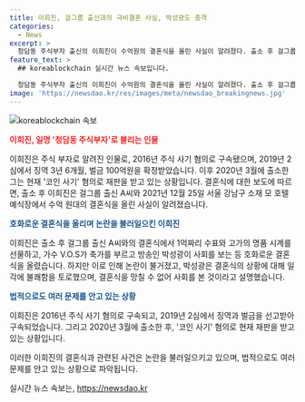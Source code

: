 ```yaml
---
title: 이희진, 걸그룹 출신과의 극비결혼 사실, 박성광도 충격
categories:
  - News
excerpt: >
  청담동 주식부자 출신의 이희진이 수억원의 결혼식을 올린 사실이 알려졌다. 출소 후 걸그룹 출신 A씨와 결혼한 이희진은 풍성한 선물과 축가로 가득한 결혼식을 가졌는데, 그 속에서 박성광이 공개적인 사과의 이야기를 풀어냈다. 이희진은 주식 사기 혐의로 실형을 선고받은 인물로, 현재는 코인 사기 혐의로 재판을 받고 있다. 이에 대한 재판은 아직 진행 중이다.
feature_text: >
  ## koreablockchain 실시간 뉴스 속보입니다.

  청담동 주식부자 출신의 이희진이 수억원의 결혼식을 올린 사실이 알려졌다. 출소 후 걸그룹 출신 A씨와 결혼한 이희진은 풍성한 선물과 축가로 가득한 결혼식을 가졌는데, 그 속에서 박성광이 공개적인 사과의 이야기를 풀어냈다. 이희진은 주식 사기 혐의로 실형을 선고받은 인물로, 현재는 코인 사기 혐의로 재판을 받고 있다. 이에 대한 재판은 아직 진행 중이다.
image: 'https://newsdao.kr/res/images/meta/newsdao_breakingnews.jpg'
---
```


<p><img src="https://newsdao.kr/res/images/meta/newsdao_breakingnews.jpg" alt="koreablockchain 속보" /></p>

<p><b><span style="color: #ee2323;">이희진, 일명 '청담동 주식부자'로 불리는 인물</span></b></p>

<p>이희진은 주식 부자로 알려진 인물로, 2016년 주식 사기 혐의로 구속됐으며, 2019년 2심에서 징역 3년 6개월, 벌금 100억원을 확정받았습니다. 이후 2020년 3월에 출소한 그는 현재 '코인 사기' 혐의로 재판을 받고 있는 상황입니다. 결혼식에 대한 보도에 따르면, 출소 후 이희진은 걸그룹 출신 A씨와 2021년 12월 25일 서울 강남구 소재 모 호텔 예식장에서 수억 원대의 결혼식을 올린 사실이 알려졌습니다.</p>

<p><b><span style="color: #1a5490;">호화로운 결혼식을 올리며 논란을 불러일으킨 이희진</span></b></p>

<p>이희진은 출소 후 걸그룹 출신 A씨와의 결혼식에서 1억짜리 수표와 고가의 명품 시계를 선물하고, 가수 V.O.S가 축가를 부르고 방송인 박성광이 사회를 보는 등 호화로운 결혼식을 올렸습니다. 하지만 이로 인해 논란이 불거졌고, 박성광은 결혼식의 상황에 대해 일각에 불쾌함을 토로했으며, 결혼식을 망칠 수 없어 사회를 본 것이라고 설명했습니다.</p>

<p><b><span style="color: #1a5490;">법적으로도 여러 문제를 안고 있는 상황</span></b></p>

<p>이희진은 2016년 주식 사기 혐의로 구속되고, 2019년 2심에서 징역과 벌금을 선고받아 구속되었습니다. 그리고 2020년 3월에 출소한 후, '코인 사기' 혐의로 현재 재판을 받고 있는 상황입니다.</p>

<p>이러한 이희진의 결혼식과 관련된 사건은 논란을 불러일으키고 있으며, 법적으로도 여러 문제를 안고 있는 상황으로 파악됩니다.</p>
실시간 뉴스 속보는, <a href="https://newsdao.kr" rel="dofollow">https://newsdao.kr</a>


